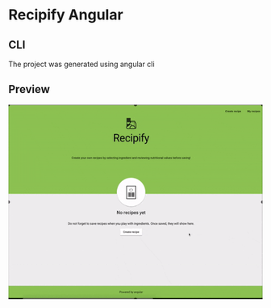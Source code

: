 # Recipify Angular

## CLI
The project was generated using angular cli

## Preview

![Recipify preview](https://github.com/atrunelle/recipify/blob/master/angular/preview.gif)
